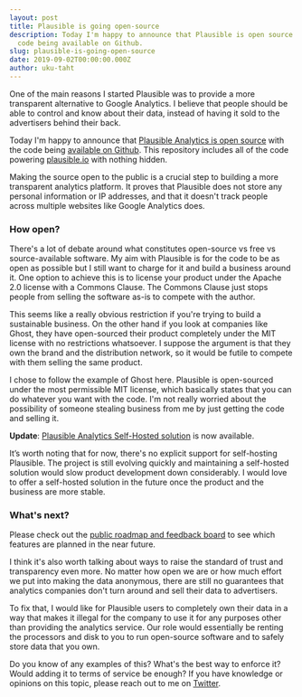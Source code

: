 ```yaml
---
layout: post
title: Plausible is going open-source
description: Today I'm happy to announce that Plausible is open source with the
  code being available on Github.
slug: plausible-is-going-open-source
date: 2019-09-02T00:00:00.000Z
author: uku-taht
---
```

One of the main reasons I started Plausible was to provide a more transparent alternative to Google Analytics. I believe that people should be able to control and know about their data, instead of having it sold to the advertisers behind their back.

Today I'm happy to announce that [Plausible Analytics is open source](https://plausible.io/open-source-website-analytics) with the code being [available on Github](https://github.com/plausible/analytics). This repository includes all of the code powering [plausible.io](https://plausible.io) with nothing hidden.

Making the source open to the public is a crucial step to building a more transparent analytics platform. It proves that Plausible does not store any personal information or IP addresses, and that it doesn't track people across multiple websites like Google Analytics does.

### How open?

There's a lot of debate around what constitutes open-source vs free vs source-available software. My aim with Plausible is for the code to be as open as possible but I still want to charge for it and build a business around it. One option to achieve this is to license your product under the Apache 2.0 license with a Commons Clause. The Commons Clause just stops people from selling the software as-is to compete with the author.

This seems like a really obvious restriction if you're trying to build a sustainable business. On the other hand if you look at companies like Ghost, they have open-sourced their product completely under the MIT license with no restrictions whatsoever. I suppose the argument is that they own the brand and the distribution network, so it would be futile to compete with them selling the same product.

I chose to follow the example of Ghost here. Plausible is open-sourced under the most permissible MIT license, which basically states that you can do whatever you want with the code. I'm not really worried about the possibility of someone stealing business from me by just getting the code and selling it.

**Update**: [Plausible Analytics Self-Hosted solution](https://plausible.io/blog/self-hosted-web-analytics-beta) is now available.

It’s worth noting that for now, there's no explicit support for self-hosting Plausible. The project is still evolving quickly and maintaining a self-hosted solution would slow product development down considerably. I would love to offer a self-hosted solution in the future once the product and the business are more stable.

### What's next?

Please check out the [public roadmap and feedback board](https://github.com/plausible/analytics/issues?q=is%3Aopen+is%3Aissue+label%3A%22on+the+roadmap%22+sort%3Areactions-%2B1-desc) to see which features are planned in the near future.

I think it's also worth talking about ways to raise the standard of trust and transparency even more. No matter how open we are or how much effort we put into making the data anonymous, there are still no guarantees that analytics companies don't turn around and sell their data to advertisers.

To fix that, I would like for Plausible users to completely own their data in a way that makes it illegal for the company to use it for any purposes other than providing the analytics service. Our role would essentially be renting the processors and disk to you to run open-source software and to safely store data
that you own.

Do you know of any examples of this? What's the best way to enforce it? Would adding it to terms of service be enough? If you have knowledge or opinions on this topic, please reach out to me on [Twitter](https://twitter.com/ukutaht).